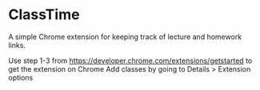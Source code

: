# ClassTime
A simple Chrome extension for keeping track of lecture and homework links.

Use step 1-3 from https://developer.chrome.com/extensions/getstarted to get the extension on Chrome
Add classes by going to Details > Extension options
